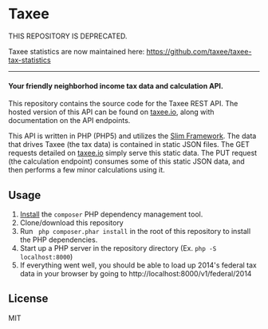 # Taxee

THIS REPOSITORY IS DEPRECATED. 

Taxee statistics are now maintained here: https://github.com/taxee/taxee-tax-statistics

----------

#### Your friendly neighborhod income tax data and calculation API.

This repository contains the source code for the Taxee REST API.  The hosted version of this API can be found on [taxee.io][1], along with documentation on the API endpoints.

This API is written in PHP (PHP5) and utilizes the [Slim Framework][2].  The data that drives Taxee (the tax data) is contained in static JSON files.  The GET requests detailed on [taxee.io][3] simply serve this static data.  The PUT request (the calculation endpoint) consumes some of this static JSON data, and then performs a few minor calculations using it.

## Usage

 1. [Install][4] the `composer` PHP dependency management tool.
 2. Clone/download this repository
 3. Run ``` php composer.phar install``` in the root of this repository to install the PHP dependencies.
 4. Start up a PHP server in the repository directory (Ex. ```php -S localhost:8000```)
 5. If everything went well, you should be able to load up 2014's federal tax data in your browser by going to http://localhost:8000/v1/federal/2014

## License

MIT

  [1]: http://taxee.io
  [2]: http://www.slimframework.com/
  [3]: http://taxee.io
  [4]: https://getcomposer.org/doc/00-intro
